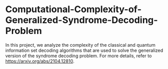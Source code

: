 # Computational-Complexity-of-Generalized-Syndrome-Decoding-Problem
In this project, we analyze the complexity of the classical and quantum information set decoding algorithms that are used to solve the generalized version of the syndrome decoding problem. For more details, refer to https://arxiv.org/abs/2104.12810.
